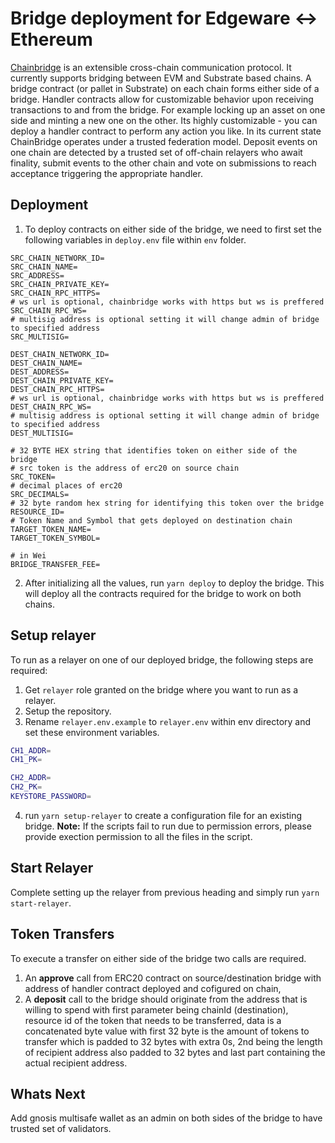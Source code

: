 #  Bridge deployment for Edgeware <-> Ethereum  
[Chainbridge](https://github.com/ChainSafe/ChainBridge) is an extensible cross-chain communication protocol. It currently supports bridging between EVM and Substrate based chains.
A bridge contract (or pallet in Substrate) on each chain forms either side of a bridge. Handler contracts allow for customizable behavior upon receiving transactions to and from the bridge. For example locking up an asset on one side and minting a new one on the other. Its highly customizable - you can deploy a handler contract to perform any action you like.
In its current state ChainBridge operates under a trusted federation model. Deposit events on one chain are detected by a trusted set of off-chain relayers who await finality, submit events to the other chain and vote on submissions to reach acceptance triggering the appropriate handler.  

##  Deployment
1. To deploy contracts on either side of the bridge, we need to first set the following variables in ```deploy.env``` file within ```env``` folder.
```
SRC_CHAIN_NETWORK_ID=
SRC_CHAIN_NAME=
SRC_ADDRESS=
SRC_CHAIN_PRIVATE_KEY=
SRC_CHAIN_RPC_HTTPS=
# ws url is optional, chainbridge works with https but ws is preffered
SRC_CHAIN_RPC_WS=
# multisig address is optional setting it will change admin of bridge to specified address
SRC_MULTISIG=

DEST_CHAIN_NETWORK_ID=
DEST_CHAIN_NAME=
DEST_ADDRESS=
DEST_CHAIN_PRIVATE_KEY=
DEST_CHAIN_RPC_HTTPS=
# ws url is optional, chainbridge works with https but ws is preffered
DEST_CHAIN_RPC_WS=
# multisig address is optional setting it will change admin of bridge to specified address
DEST_MULTISIG=

# 32 BYTE HEX string that identifies token on either side of the bridge
# src token is the address of erc20 on source chain
SRC_TOKEN=
# decimal places of erc20
SRC_DECIMALS=
# 32 byte random hex string for identifying this token over the bridge
RESOURCE_ID=
# Token Name and Symbol that gets deployed on destination chain
TARGET_TOKEN_NAME=
TARGET_TOKEN_SYMBOL=

# in Wei
BRIDGE_TRANSFER_FEE=
```
2. After initializing all the values, run ```yarn deploy``` to deploy the bridge. This will deploy all the contracts required for the bridge to work on both chains.

## Setup relayer
To run as a relayer on one of our deployed bridge, the following steps are required:
1.  Get ```relayer``` role granted on the bridge where you want to run as a relayer.
2.  Setup the repository.
3.  Rename ```relayer.env.example``` to ```relayer.env``` within env directory and set these environment variables.
```bash
CH1_ADDR=
CH1_PK=

CH2_ADDR=
CH2_PK=
KEYSTORE_PASSWORD=
```
4.  run ```yarn setup-relayer``` to create a configuration file for an existing bridge.
**Note:** If the scripts fail to run due to permission errors, please provide exection permission to all the files in the script.

## Start Relayer
Complete setting up the relayer from previous heading and simply run ```yarn start-relayer```.

##  Token Transfers

To execute a transfer on either side of the bridge two calls are required.
1. An **approve** call from ERC20 contract on source/destination bridge with address of handler contract deployed and cofigured on chain,
2. A **deposit** call to the bridge should originate from the address that is willing to spend with first parameter being chainId (destination), resource id of the token that needs to be transferred, data is a concatenated byte value with first 32 byte is the amount of tokens to transfer which is padded to 32 bytes with extra 0s, 2nd being the length of recipient address also padded to 32 bytes and last part containing the actual recipient address.

##  Whats Next
Add gnosis multisafe wallet as an admin on both sides of the bridge to have trusted set of validators.
